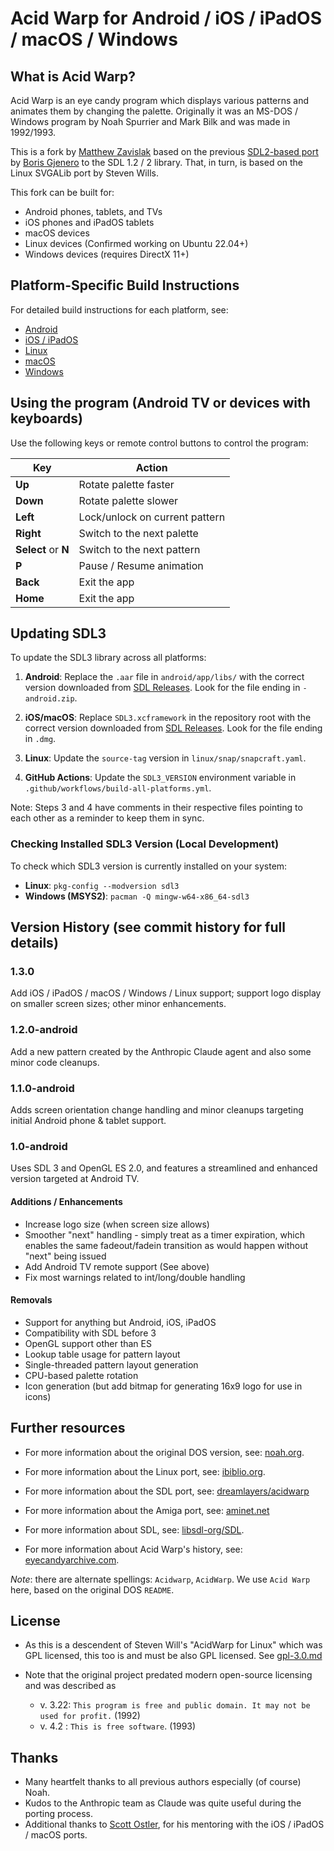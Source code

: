 # Acid Warp for Android / iOS / iPadOS / macOS / Windows

## What is Acid Warp?

Acid Warp is an eye candy program which displays various patterns and animates them by changing the palette. Originally it was an MS-DOS / Windows program by Noah Spurrier and Mark Bilk and was made in 1992/1993.

This is a fork by [Matthew Zavislak](https://github.com/elevenfive) based on the previous [SDL2-based port](https://github.com/dreamlayers/acidwarp) by [Boris Gjenero](https://github.com/dreamlayers) to the SDL 1.2 / 2 library. That, in turn, is based on the Linux SVGALib port by Steven Wills.

This fork can be built for:
 - Android phones, tablets, and TVs
 - iOS phones and iPadOS tablets
 - macOS devices
 - Linux devices (Confirmed working on Ubuntu 22.04+)
 - Windows devices (requires DirectX 11+)

## Platform-Specific Build Instructions

For detailed build instructions for each platform, see:

- [Android](android/README.md)
- [iOS / iPadOS](ios/README.md)
- [Linux](linux/README.md)
- [macOS](macos/README.md)
- [Windows](windows/README.md)

## Using the program (Android TV or devices with keyboards)

Use the following keys or remote control buttons to control the program:

| Key                 | Action                         |
|---------------------|--------------------------------|
| **Up**              | Rotate palette faster          |
| **Down**            | Rotate palette slower          |
| **Left**            | Lock/unlock on current pattern |
| **Right**           | Switch to the next palette     |
| **Select** or **N** | Switch to the next pattern     |
| **P**               | Pause / Resume animation       |
| **Back**            | Exit the app                   |
| **Home**            | Exit the app                   |

## Updating SDL3

To update the SDL3 library across all platforms:

1. **Android**: Replace the `.aar` file in `android/app/libs/` with the correct version downloaded from [SDL Releases](https://github.com/libsdl-org/SDL/releases). Look for the file ending in `-android.zip`.

2. **iOS/macOS**: Replace `SDL3.xcframework` in the repository root with the correct version downloaded from [SDL Releases](https://github.com/libsdl-org/SDL/releases). Look for the file ending in `.dmg`.

3. **Linux**: Update the `source-tag` version in `linux/snap/snapcraft.yaml`.

4. **GitHub Actions**: Update the `SDL3_VERSION` environment variable in `.github/workflows/build-all-platforms.yml`.

Note: Steps 3 and 4 have comments in their respective files pointing to each other as a reminder to keep them in sync.

### Checking Installed SDL3 Version (Local Development)

To check which SDL3 version is currently installed on your system:

- **Linux**: `pkg-config --modversion sdl3`
- **Windows (MSYS2)**: `pacman -Q mingw-w64-x86_64-sdl3`

## Version History (see commit history for full details)

### 1.3.0
Add iOS / iPadOS / macOS / Windows / Linux support; support logo display on smaller screen sizes; other minor enhancements.

### 1.2.0-android
Add a new pattern created by the Anthropic Claude agent and also some minor code cleanups.

### 1.1.0-android
Adds screen orientation change handling and minor cleanups targeting initial Android
phone & tablet support.

### 1.0-android
Uses SDL 3 and OpenGL ES 2.0, and features a streamlined and enhanced
version targeted at Android TV.

#### Additions / Enhancements
- Increase logo size (when screen size allows)
- Smoother "next" handling - simply treat as a timer expiration, which enables
  the same fadeout/fadein transition as would happen without "next" being issued
- Add Android TV remote support (See above)
- Fix most warnings related to int/long/double handling

#### Removals
- Support for anything but Android, iOS, iPadOS
- Compatibility with SDL before 3
- OpenGL support other than ES
- Lookup table usage for pattern layout
- Single-threaded pattern layout generation
- CPU-based palette rotation
- Icon generation (but add bitmap for generating 16x9 logo for use in icons)

## Further resources

- For more information about the original DOS version, see: [noah.org](https://www.noah.org/acidwarp/).
- For more information about the Linux port, see: [ibiblio.org](https://www.ibiblio.org/pub/Linux/apps/graphics/hacks/svgalib/acidwarp-1.0.tar.gz).
- For more information about the SDL port, see: [dreamlayers/acidwarp](https://github.com/dreamlayers/acidwarp)
- For more information about the Amiga port, see: [aminet.net](https://aminet.net/package/demo/misc/acidwarp)

- For more information about SDL, see: [libsdl-org/SDL](https://github.com/libsdl-org/SDL/).
- For more information about Acid Warp's history, see: [eyecandyarchive.com](http://eyecandyarchive.com/Acidwarp/).

*Note*: there are alternate spellings: `Acidwarp`, `AcidWarp`.  We use `Acid Warp` here, based on the original DOS `README`.

## License

- As this is a descendent of Steven Will's "AcidWarp for Linux" which was GPL licensed, this too
  is and must be also GPL licensed.  See [gpl-3.0.md](gpl-3.0.md)

- Note that the original project predated modern open-source licensing and was described as
  - v. 3.22: `This program is free and public domain. It may not be used for profit.` (1992)
  - v. 4.2 : `This is free software`. (1993)

## Thanks

- Many heartfelt thanks to all previous authors especially (of course) Noah.
- Kudos to the Anthropic team as Claude was quite useful during the porting process.
- Additional thanks to [Scott Ostler](https://github.com/scottostler), for his mentoring with the iOS / iPadOS / macOS ports.
